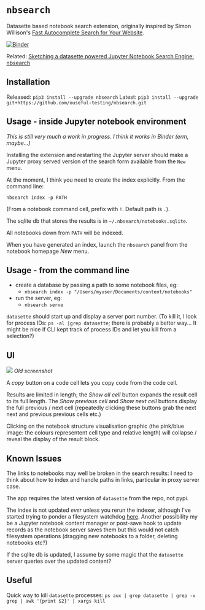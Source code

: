 # `nbsearch`
Datasette based notebook search extension, originally inspired by Simon Willison's [Fast Autocomplete Search for Your Website](https://24ways.org/2018/fast-autocomplete-search-for-your-website/).

[![Binder](https://mybinder.org/badge_logo.svg)](https://mybinder.org/v2/gh/ouseful-testing/nbsearch/main)

Related: [Sketching a datasette powered Jupyter Notebook Search Engine: nbsearch](https://blog.ouseful.info/2020/10/26/sketching-a-jupyter-notebook-search-engine/)

## Installation

Released: `pip3 install --upgrade nbsearch`
Latest: `pip3 install --upgrade git+https://github.com/ouseful-testing/nbsearch.git`

## Usage - inside Jupyter notebook environment

*This is still very much a work in progress. I think it works in Binder (erm, maybe...)*

Installing the extension and restarting the Jupyter server should make a Jupyter proxy served version of the search form available from the `New` menu.

At the moment, I think you need to create the index explicitly. From the command line:

`nbsearch index -p PATH`

(From a notebook command cell, prefix with `!`. Default path is `.`).

The sqlite db that stores the results is in `~/.nbsearch/notebooks.sqlite`.

All notebooks down from `PATH` will be indexed. 

When you have generated an index, launch the `nbsearch` panel from the notebook homepage *New* menu.

## Usage - from the command line

- create a database by passing a path to some notebook files, eg:
  - `nbsearch index -p "/Users/myuser/Documents/content/notebooks"`
- run the server, eg:
  -  `nbsearch serve`

  
`datasette` should start up and display a server port number. (To kill it, I look for process IDs: `ps -al |grep datasette`; there is probably a better way... It  might be nice if CLI kept track of process IDs and let you kill from a selection?)


## UI

![](.images/nbsearch.png)
*Old screenshot*

A *copy* button on a code cell lets you copy code from the code cell.

Results are limited in length; the *Show all cell* button expands the result cell to its full length. The *Show previous cell* and *Show next cell* buttons display the full previous / next cell (repeatedly clicking these buttons grab the next next and previous previous cells etc.)

Clicking on the notebook structure visualisation graphic (the pink/blue image: the colours representent cell type and relative length) will collapse / reveal the display of the result block.


## Known Issues

The links to notebooks may well be broken in the search results: I need to think about how to index and handle paths in links, particular in proxy server case.

The app requires the latest version of `datasette` from the repo, not pypi.

The index is not updated *ever* unless you rerun the indexer, although I've started trying to ponder a filesystem watchdog [here](https://github.com/ouseful-testing/nbsearch/blob/main/nbsearch/nbwatchdog.py). Another possibility my be a Jupyter notebook content manager or post-save hook to update records as the notebook server saves them but this would not catch filesystem operations (dragging new notebooks to a folder, deleting notebooks etc?)

If the sqlite db is updated, I assume by some magic that the `datasette` server queries over the updated content?


## Useful

Quick way to kill `datasette` processes: `ps aux | grep datasette | grep -v grep | awk '{print $2}' | xargs kill`
